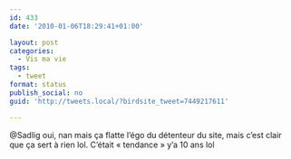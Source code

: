 ```yaml
---
id: 433
date: '2010-01-06T18:29:41+01:00'

layout: post
categories:
  - Vis ma vie
tags:
  - tweet
format: status
publish_social: no
guid: 'http://tweets.local/?birdsite_tweet=7449217611'

---
```


@Sadlig oui, nan mais ça flatte l’égo du détenteur du site, mais c’est clair que ça sert à rien lol. C’était « tendance » y’a 10 ans lol